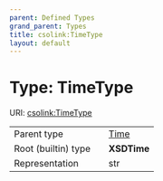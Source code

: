 ```yaml
---
parent: Defined Types
grand_parent: Types
title: csolink:TimeType
layout: default
---
```


# Type: TimeType




URI: [csolink:TimeType](https://w3id.org/csolink/vocab/TimeType)

|  |  |  |
| --- | --- | --- |
| Parent type | | [Time](types/Time.md) |
| Root (builtin) type | | **XSDTime** |
| Representation | | str |

